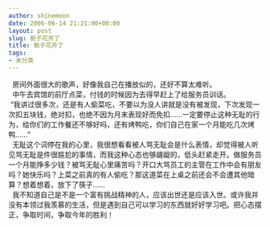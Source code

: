 ```yaml
---
author: shinemoon
date: 2006-06-14 21:21:00+00:00
layout: post
slug: 栀子花开了
title: 栀子花开了
tags:
- 未分类
---
```


  房间外面很大的歌声，好像我自己在播放似的，还好不算太难听。  
  中午去宾馆的前厅点菜，付钱的时候因为去得早赶上了给服务员训话。  
 “我讲过很多次，还是有人偷菜吃，不要以为没人讲就是没有被发现，下次发现一次扣五块钱，绝对扣，也绝不因为月末表现好而免扣……一定要停止这种无耻的行为，给你们的工作餐还不够好吗，还有烤鸭吃，你们自己在家一个月能吃几次烤鸭……”  
  无耻这个词停在我的心里，我很想看看被人骂无耻会是什么表情，却觉得被人听见骂无耻是件很尴尬的事情，而我这种心态也够龌龊的，低头赶紧走开。做服务员一个月能挣多少钱？被骂无耻心里痛苦吗？开口大骂员工的主管在工作中会有朋友吗？她快乐吗？上菜之前真的有人偷吃？那这道菜在上桌之前还会不会遭其他暗算？想着想着，放下了筷子……  
  我不知道自己是不是一个富有挑战精神的人，应该出世还是应该入世。或许我并没有本领过我羡慕的生活，但是遇到自己可以学习的东西就好好学习吧。把心态摆正，争取时间，争取今年的胜利！  


